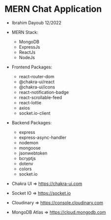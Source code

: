 # MERN Chat Application

+ Ibrahim Dayoub 12/2022

+ MERN Stack:
	 - MongoDB
	 - ExpressJs
	 - ReactJs
	 - NodeJs

+ Frontend Packages:
	- react-router-dom
	- @chakra-ui/react
	- @chakra-ui/icons
	- react-notification-badge
	- react-scrollable-feed
	- react-lottie
	- axios
	- socket.io-client

+ Backend Packages:
 	- express
	- express-async-handler
	- nodemon
	- mongoose
	- jsonwebtoken
	- bcryptjs
	- dotenv
	- colors
	- socket.io

+ Chakra UI => https://chakra-ui.com

+ Socket IO => https://socket.io

+ Cloudinary => https://console.cloudinary.com

+ MongoDB Atlas => https://cloud.mongodb.com

